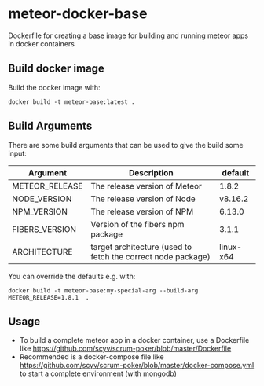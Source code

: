 # meteor-docker-base
Dockerfile for creating a base image for building and running meteor apps in docker containers

## Build docker image

Build the docker image with:

```
docker build -t meteor-base:latest .
```

## Build Arguments

There are some build arguments that can be used to give the build some input:

| Argument | Description | default |
|---|---|---|
| METEOR_RELEASE |  The release version of Meteor | 1.8.2 |
| NODE_VERSION |    The release version of Node   |   v8.16.2 |
| NPM_VERSION | The release version of NPM |    6.13.0 |
| FIBERS_VERSION | Version of the fibers npm package | 3.1.1 |
| ARCHITECTURE | target architecture (used to fetch the correct node package) | linux-x64 |

You can override the defaults e.g. with:

```
docker build -t meteor-base:my-special-arg --build-arg METEOR_RELEASE=1.8.1  .
```

## Usage

* To build a complete meteor app in a docker container, use a Dockerfile like https://github.com/scyv/scrum-poker/blob/master/Dockerfile
* Recommended is a docker-compose file like https://github.com/scyv/scrum-poker/blob/master/docker-compose.yml to start a complete environment (with mongodb)

